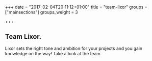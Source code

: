 +++
date = "2017-02-04T20:11:12+01:00"
title = "team-lixor"
groups = ["mainsections"]
groups_weight = 3

+++

## Team Lixor.
Lixor sets the right tone and ambition for your projects and you gain knowledge on the way!
Take a look at the team.

